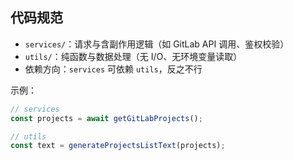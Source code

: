 ## 代码规范

- `services/`：请求与含副作用逻辑（如 GitLab API 调用、鉴权校验）
- `utils/`：纯函数与数据处理（无 I/O、无环境变量读取）
- 依赖方向：`services` 可依赖 `utils`，反之不行

示例：

```ts
// services
const projects = await getGitLabProjects();

// utils
const text = generateProjectsListText(projects);
```


